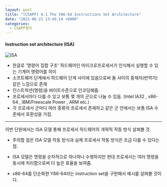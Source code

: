 ```yaml
---
layout: post
title: "[CSAPP] 4.1 The Y86-64 Instructions Set Architecture"
date: "2021-06-21 13:49:14 +0900"
categories:
  - CSAPP정리
---
```

#### Instruction set architecture (ISA)



![ISA](https://github.com/tbonelee/for_images/raw/master/ISA.jpeg)



- 한글로 '명령어 집합 구조' 하드웨어인
 마이크로프로세서가 인식해서 실행할 수 있는 기계어 명령어를
 의미
- 소프트웨어 단계에서 하드웨어 단계 사이에 있음으로써 둘
 사이의 중재자(번역가) 같은 느낌으로 존재
- 인스트럭션(명령)을 바이트수준으로 인코딩해줌.
- 프로세서마다 다를 수 있고 보통 몇 개의 군으로 나눌 수
 있음. (Intel IA32 , x86\-64 , IBM/Freescale Power , ARM
 etc.)
- 각 프로세서 군마다 여러 종류의 프로세서 존재하고 같은 군
 안에서는 보통 ISA 수준에서 호환성을 가짐.




---



 이번 단원에서는 ISA 모델 통해 프로세서 하드웨어의 개략적
 작동 방식 살펴볼 것.
 


- 주의할 점은 ISA 모델 작동 방식과 실제 프로세서 작동 방식은
 조금 다를 수 있다는 점.
- ISA 모델은 명령을 순차적으로 하나하나 수행하지만 현대
 프로세서는 여러 명령을 동시에 처리함으로써 더 높은 효율을
 보여줌.


- x86\-64를 단순화한 Y86\-64라는 instruction set을 구현해서
 예시를 살펴볼 것이다.
